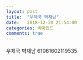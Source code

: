```yaml
---
layout: post
title:  "우체국 박재남"
date:   2018-12-30 21:54:00
categories: 리마인드
comments: true
---
```



우체국 박재남 61081602119535
